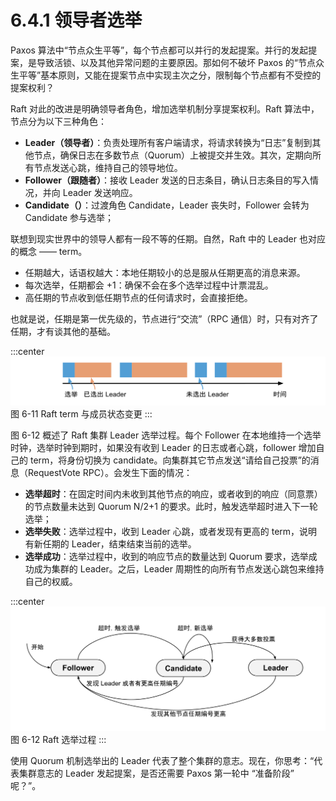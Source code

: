 # 6.4.1 领导者选举

Paxos 算法中“节点众生平等”，每个节点都可以并行的发起提案。并行的发起提案，是导致活锁、以及其他异常问题的主要原因。那如何不破坏 Paxos 的“节点众生平等”基本原则，又能在提案节点中实现主次之分，限制每个节点都有不受控的提案权利？

Raft 对此的改进是明确领导者角色，增加选举机制分享提案权利。Raft 算法中，节点分为以下三种角色：

- **Leader（领导者）**：负责处理所有客户端请求，将请求转换为“日志”复制到其他节点，确保日志在多数节点（Quorum）上被提交并生效。其次，定期向所有节点发送心跳，维持自己的领导地位。
- **Follower（跟随者）**：接收 Leader 发送的日志条目，确认日志条目的写入情况，并向 Leader 发送响应。
- **Candidate（）**：过渡角色 Candidate，Leader 丧失时，Follower 会转为 Candidate 参与选举；


联想到现实世界中的领导人都有一段不等的任期。自然，Raft 中的 Leader 也对应的概念 —— term。

- 任期越大，话语权越大：本地任期较小的总是服从任期更高的消息来源。
- 每次选举，任期都会 +1：确保不会在多个选举过程中计票混乱。
- 高任期的节点收到低任期节点的任何请求时，会直接拒绝。

也就是说，任期是第一优先级的，节点进行“交流”（RPC 通信）时，只有对齐了任期，才有谈其他的基础。

:::center
  ![](../assets/raft-term.svg)
  图 6-11 Raft term 与成员状态变更
:::

图 6-12 概述了 Raft 集群 Leader 选举过程。每个 Follower 在本地维持一个选举时钟，选举时钟到期时，如果没有收到 Leader 的日志或者心跳，follower 增加自己的 term，将身份切换为 candidate。向集群其它节点发送“请给自己投票”的消息（RequestVote RPC）。会发生下面的情况：

- **选举超时**：在固定时间内未收到其他节点的响应，或者收到的响应（同意票）的节点数量未达到 Quorum N/2+1 的要求。此时，触发选举超时进入下一轮选举；
- **选举失败**：选举过程中，收到 Leader 心跳，或者发现有更高的 term，说明有新任期的 Leader，结束结束当前的选举。
- **选举成功**：选举过程中，收到的响应节点的数量达到 Quorum 要求，选举成功成为集群的 Leader。之后，Leader 周期性的向所有节点发送心跳包来维持自己的权威。

:::center
  ![](../assets/raft-election.svg)
  图 6-12 Raft 选举过程
:::

使用 Quorum 机制选举出的 Leader 代表了整个集群的意志。现在，你思考：“代表集群意志的 Leader 发起提案，是否还需要 Paxos 第一轮中 “准备阶段” 呢？”。







	





